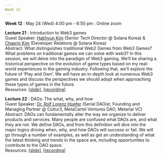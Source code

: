 ```yaml
---
Week 12
---
```


<b>Week 12</b>
: May 24 (Wed) 4:00 pm - 6:50 pm
  : Online zoom

<b>Lecture 21</b>
: Introduction to Web3 games<br>
  Guest Speaker: <a href="/kaist/speaker/#Hakhyun Kim">Hakhyun Kim</a> (Senior Tech Director @ Solana Korea) & <a href="/kaist/speaker/#Chaerin Kim">Chaerin Kim</a> (Developer Relations @ Solana Korea)<br>
  Abstract: What distinguishes traditional Web2 Games from Web3 Games? What problems on traditional games we can solve with web3? In this session, we will delve into the paradigm of Web3 gaming. We’ll be sharing a historical perspective on the evolution of game types based on my real-world experiences in the gaming industry. Following that, we’ll explore the future of ‘Play and Own’. We will have an in-depth look at numerous Web3 games and discuss the perspectives we should adopt when approaching these types of games in the future.<br>
  Resources: <a href="/kaist/assets/files/Web3@KAIST-Lecture21.pdf" target="_blank">[slide]</a>, <a href="https://youtu.be/bGtqKQJ36hQ" target="_blank">[recording]</a><br>
  
<b>Lecture 22</b>
: DAOs: The what, why, and how<br>
  Guest Speaker: <a href="/kaist/speaker/#Dr. Rolf Lorenz Hoefer">Dr. Rolf Lorenz Hoefer</a> (Serial DAOist, Founding and Managing Partner @ Cultur3, MetaCartel Ventures DAO, Metarial VC)<br>
  Abstract: DAOs can fundamentally alter the way we organize to deliver products and services. Many people are confused what DAOs are, and what they are not. We define DAOs, and from this definition will dive into the major logics driving when, why, and how DAOs will success or fail. We will go through a number of examples, as well as get an understanding of what the latest thinking and trends in the space are, including opportunities to contribute to the DAO space.<br>
  Resources: <a href="/kaist/assets/files/Web3@KAIST-Lecture22.pdf" target="_blank">[slide]</a>, <a href="https://youtu.be/2qUNSJDL9w0" target="_blank">[recording]</a><br>
